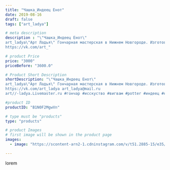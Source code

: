 ```yaml
---
title: "Чашка_Индеец Енот"
date: 2019-08-16
draft: false
tags: ["art_ladya"]

# meta description
description : "\"Чашка_Индеец Енот\" 
art_ladya\"Арт Ладья\" Гончарная мастерская в Нижнем Новгороде. Изготовление керамики и мастер//-классы по обучению. 
https://vk.com/art_"

# product Price
price: "3000"
priceBefore: "3600.0"

# Product Short Description
shortDescription: "\"Чашка_Индеец Енот\" 
art_ladya\"Арт Ладья\" Гончарная мастерская в Нижнем Новгороде. Изготовление керамики и мастер//-классы по обучению. 
https://vk.com/art_ladya art_ladya@mail.ru 
art//-ladya.Livemaster.ru #гончар #исскуство #вигвам #potter #индеец #керамикаручнаяработа #гончарнаямастерская #керамиканазаказ #handmade #шаман #керамика #гончарнаяпосуда #эксклюзивнаякерамика #dishes #decor #ceramicar #mug #claygoods #tankard #earthenware #ceramic #design #кружка #magic #restaurant #ceramicart #pint #clay #авторскаякерамика #енот"

#product ID
productID: "B1N0F2MgwVn"

# type must be "products"
type: "products"

# product Images
# first image will be shown in the product page
images:
  - image: "https://scontent-arn2-1.cdninstagram.com/v/t51.2885-15/e35/66323086_352812119006407_5226574297350679770_n.jpg?tp=1&_nc_ht=scontent-arn2-1.cdninstagram.com&_nc_cat=107&_nc_ohc=crNCmMkAcv0AX-IHq4-&ccb=7-4&oh=650564d0971c10a7ee4259da6d6f81fd&oe=6083FFBC&_nc_sid=86f79a&ig_cache_key=MjExMTU3MjkwMDUxNDU2MzQzMQ%3D%3D.2-ccb7-4"

---
```

lorem
